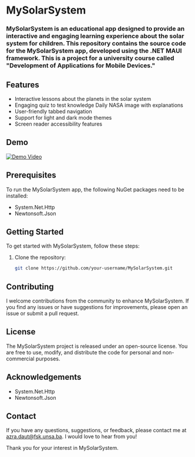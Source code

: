 # MySolarSystem

### MySolarSystem is an educational app designed to provide an interactive and engaging learning experience about the solar system for children. This repository contains the source code for the MySolarSystem app, developed using the .NET MAUI framework. This is a project for a university course called "Development of Applications for Mobile Devices."

## Features

* Interactive lessons about the planets in the solar system
* Engaging quiz to test knowledge
 Daily NASA image with explanations
* User-friendly tabbed navigation
* Support for light and dark mode themes
* Screen reader accessibility features


## Demo

[![Demo Video](https://vimeo.com/832528037)](https://vimeo.com/832528037)


## Prerequisites

To run the MySolarSystem app, the following NuGet packages need to be installed:

* System.Net.Http
* Newtonsoft.Json


## Getting Started

To get started with MySolarSystem, follow these steps:

1. Clone the repository:
   ```bash
   git clone https://github.com/your-username/MySolarSystem.git


## Contributing

I welcome contributions from the community to enhance MySolarSystem. If you find any issues or have suggestions for improvements, please open an issue or submit a pull request.


## License

The MySolarSystem project is released under an open-source license. You are free to use, modify, and distribute the code for personal and non-commercial purposes.

## Acknowledgements
* System.Net.Http
* Newtonsoft.Json

## Contact
If you have any questions, suggestions, or feedback, please contact me at azra.daut@fsk.unsa.ba. I would love to hear from you!

Thank you for your interest in MySolarSystem.

